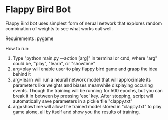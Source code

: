 # Flappy Bird Bot

Flappy Bird bot uses simplest form of nerual network that explores random combination of weights to see what works out well.

Requirements: pygame

How to run:
1. Type "python main.py --action [arg]" in terminal or cmd, where "arg" could be, "play", "learn", or "showtime"
2. arg=play will enable user to play flappy bird game and grasp the idea behind it
3. arg=learn will run a neural network model that will approximate its parameters like weights and biases meanwhile displaying occuring events. Though the training will be running for 500 epochs, but you can break it in between by pressing 'esc' key. After stopping, script will automatically save parameters in a pickle file "clappy.txt"
4. arg=showtime will allow the trained model stored in "clappy.txt" to play game alone, all by itself and show you the results of training.
